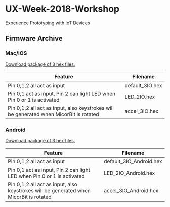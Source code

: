 # UX-Week-2018-Workshop
Experience Prototyping with IoT Devices



## Firmware Archive

### Mac/iOS

[Download package of 3 hex files.](https://github.com/DeqingSun/UX-Week-2018-Workshop/blob/master/firmware/mac_ios.zip?raw=true)

| Feature  | Filename |
|---|---|
| Pin 0,1,2 all act as input  | default_3IO.hex  |
| Pin 0,1 act as input, Pin 2 can light LED when Pin 0 or 1 is activated  | LED_2IO.hex  |
| Pin 0,1,2 all act as input, also keystrokes will be generated when MicorBit is rotated  | accel_3IO.hex  |

### Android

[Download package of 3 hex files.](https://github.com/DeqingSun/UX-Week-2018-Workshop/blob/master/firmware/android.zip?raw=true)

| Feature  | Filename |
|---|---|
| Pin 0,1,2 all act as input  | default_3IO_Android.hex  |
| Pin 0,1 act as input, Pin 2 can light LED when Pin 0 or 1 is activated  | LED_2IO_Android.hex  |
| Pin 0,1,2 all act as input, also keystrokes will be generated when MicorBit is rotated  | accel_3IO_Android.hex  |

